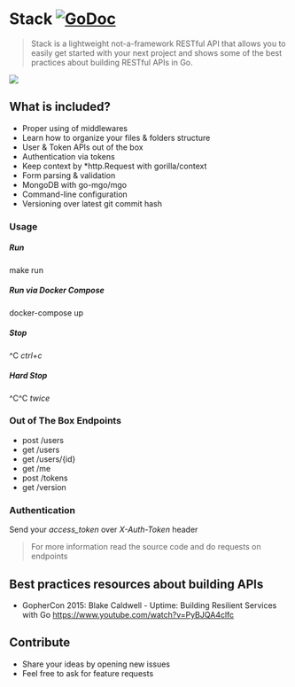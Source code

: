 # Stack [![GoDoc](https://godoc.org/github.com/golang/gddo?status.svg)](http://godoc.org/github.com/ilgooz/stack)
> Stack is a lightweight not-a-framework RESTful API that allows you to easily get started with your next project and shows some of the best practices about building RESTful APIs in Go.

![](https://cdn.rawgit.com/ilgooz/stack/master/logo.jpg)

## What is included?
* Proper using of middlewares
* Learn how to organize your files & folders structure
* User & Token APIs out of the box
* Authentication via tokens
* Keep context by *http.Request with gorilla/context
* Form parsing & validation
* MongoDB with go-mgo/mgo
* Command-line configuration
* Versioning over latest git commit hash

### Usage
##### Run
  make run
##### Run via Docker Compose
  docker-compose up
##### Stop
  ^C *ctrl+c*
##### Hard Stop
  ^C^C *twice*

### Out of The Box Endpoints
* post /users
* get /users
* get /users/{id}
* get /me
* post /tokens
* get /version

### Authentication
Send your *access_token* over *X-Auth-Token* header

> For more information read the source code and do requests on endpoints

## Best practices resources about building APIs
* GopherCon 2015: Blake Caldwell - Uptime: Building Resilient Services with Go https://www.youtube.com/watch?v=PyBJQA4clfc

## Contribute
* Share your ideas by opening new issues
* Feel free to ask for feature requests

